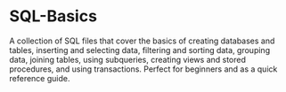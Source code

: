 # SQL-Basics
A collection of SQL files that cover the basics of creating databases and tables, inserting and selecting data, filtering and sorting data, grouping data, joining tables, using subqueries, creating views and stored procedures, and using transactions. Perfect for beginners and as a quick reference guide.
